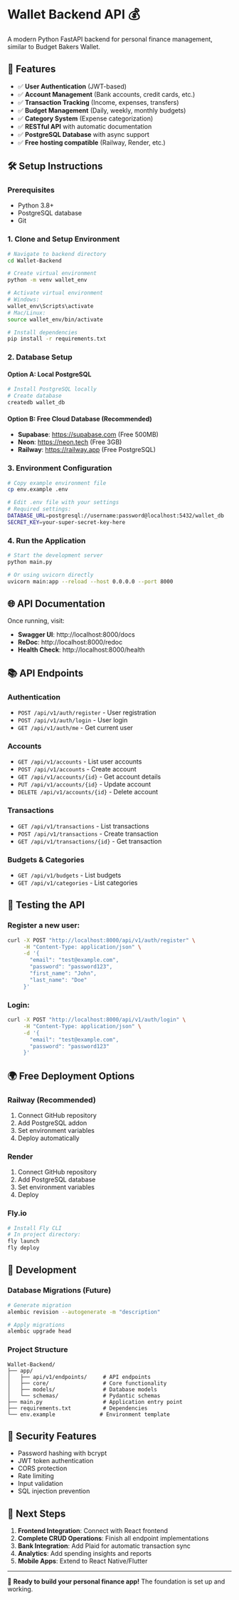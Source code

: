 # Wallet Backend API 💰

A modern Python FastAPI backend for personal finance management, similar to Budget Bakers Wallet.

## 🚀 Features

- ✅ **User Authentication** (JWT-based)
- ✅ **Account Management** (Bank accounts, credit cards, etc.)
- ✅ **Transaction Tracking** (Income, expenses, transfers)
- ✅ **Budget Management** (Daily, weekly, monthly budgets)
- ✅ **Category System** (Expense categorization)
- ✅ **RESTful API** with automatic documentation
- ✅ **PostgreSQL Database** with async support
- ✅ **Free hosting compatible** (Railway, Render, etc.)

## 🛠️ Setup Instructions

### Prerequisites
- Python 3.8+ 
- PostgreSQL database
- Git

### 1. Clone and Setup Environment

```bash
# Navigate to backend directory
cd Wallet-Backend

# Create virtual environment
python -m venv wallet_env

# Activate virtual environment
# Windows:
wallet_env\Scripts\activate
# Mac/Linux:
source wallet_env/bin/activate

# Install dependencies
pip install -r requirements.txt
```

### 2. Database Setup

#### Option A: Local PostgreSQL
```bash
# Install PostgreSQL locally
# Create database
createdb wallet_db
```

#### Option B: Free Cloud Database (Recommended)
- **Supabase**: https://supabase.com (Free 500MB)
- **Neon**: https://neon.tech (Free 3GB)
- **Railway**: https://railway.app (Free PostgreSQL)

### 3. Environment Configuration

```bash
# Copy example environment file
cp env.example .env

# Edit .env file with your settings
# Required settings:
DATABASE_URL=postgresql://username:password@localhost:5432/wallet_db
SECRET_KEY=your-super-secret-key-here
```

### 4. Run the Application

```bash
# Start the development server
python main.py

# Or using uvicorn directly
uvicorn main:app --reload --host 0.0.0.0 --port 8000
```

## 🌐 API Documentation

Once running, visit:
- **Swagger UI**: http://localhost:8000/docs
- **ReDoc**: http://localhost:8000/redoc
- **Health Check**: http://localhost:8000/health

## 📚 API Endpoints

### Authentication
- `POST /api/v1/auth/register` - User registration
- `POST /api/v1/auth/login` - User login
- `GET /api/v1/auth/me` - Get current user

### Accounts
- `GET /api/v1/accounts` - List user accounts
- `POST /api/v1/accounts` - Create account
- `GET /api/v1/accounts/{id}` - Get account details
- `PUT /api/v1/accounts/{id}` - Update account
- `DELETE /api/v1/accounts/{id}` - Delete account

### Transactions
- `GET /api/v1/transactions` - List transactions
- `POST /api/v1/transactions` - Create transaction
- `GET /api/v1/transactions/{id}` - Get transaction

### Budgets & Categories
- `GET /api/v1/budgets` - List budgets
- `GET /api/v1/categories` - List categories

## 🧪 Testing the API

### Register a new user:
```bash
curl -X POST "http://localhost:8000/api/v1/auth/register" \
     -H "Content-Type: application/json" \
     -d '{
       "email": "test@example.com",
       "password": "password123",
       "first_name": "John",
       "last_name": "Doe"
     }'
```

### Login:
```bash
curl -X POST "http://localhost:8000/api/v1/auth/login" \
     -H "Content-Type: application/json" \
     -d '{
       "email": "test@example.com",
       "password": "password123"
     }'
```

## 🌍 Free Deployment Options

### Railway (Recommended)
1. Connect GitHub repository
2. Add PostgreSQL addon
3. Set environment variables
4. Deploy automatically

### Render
1. Connect GitHub repository  
2. Add PostgreSQL database
3. Set environment variables
4. Deploy

### Fly.io
```bash
# Install Fly CLI
# In project directory:
fly launch
fly deploy
```

## 🔧 Development

### Database Migrations (Future)
```bash
# Generate migration
alembic revision --autogenerate -m "description"

# Apply migrations
alembic upgrade head
```

### Project Structure
```
Wallet-Backend/
├── app/
│   ├── api/v1/endpoints/     # API endpoints
│   ├── core/                 # Core functionality
│   ├── models/               # Database models
│   └── schemas/              # Pydantic schemas
├── main.py                   # Application entry point
├── requirements.txt          # Dependencies
└── env.example              # Environment template
```

## 🔐 Security Features

- Password hashing with bcrypt
- JWT token authentication
- CORS protection
- Rate limiting
- Input validation
- SQL injection prevention

## 🎯 Next Steps

1. **Frontend Integration**: Connect with React frontend
2. **Complete CRUD Operations**: Finish all endpoint implementations
3. **Bank Integration**: Add Plaid for automatic transaction sync
4. **Analytics**: Add spending insights and reports
5. **Mobile Apps**: Extend to React Native/Flutter

---

🚀 **Ready to build your personal finance app!** The foundation is set up and working.
